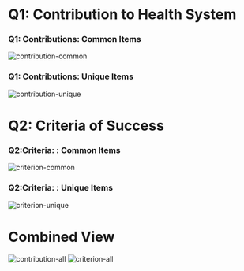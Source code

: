 

# Q1: Contribution to Health System

### Q1: Contributions: Common Items

![contribution-common][contribution-common]

### Q1: Contributions: Unique Items

![contribution-unique][contribution-unique]

# Q2: Criteria of Success

### Q2:Criteria: : Common Items
![criterion-common][criterion-common]

### Q2:Criteria: : Unique Items
![criterion-unique][criterion-unique]



# Combined View
![contribution-all][contribution-all]
![criterion-all][criterion-all]


[contribution-all]:../../analysis/report-1/prints/Contribution.jpg
[contribution-common]:../../analysis/report-1/prints/Contribution-Common.jpg
[contribution-unique]:../../analysis/report-1/prints/Contribution-Unique.jpg


[criterion-all]:../../analysis/report-1/prints/Criterion.jpg
[criterion-common]:../../analysis/report-1/prints/Criterion-Common.jpg
[criterion-unique]:../../analysis/report-1/prints/Criterion-Unique.jpg
